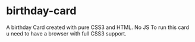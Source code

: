 # birthday-card
A birthday Card created with pure CSS3 and HTML. No JS
To run this card u need to have a browser with full CSS3 support.
